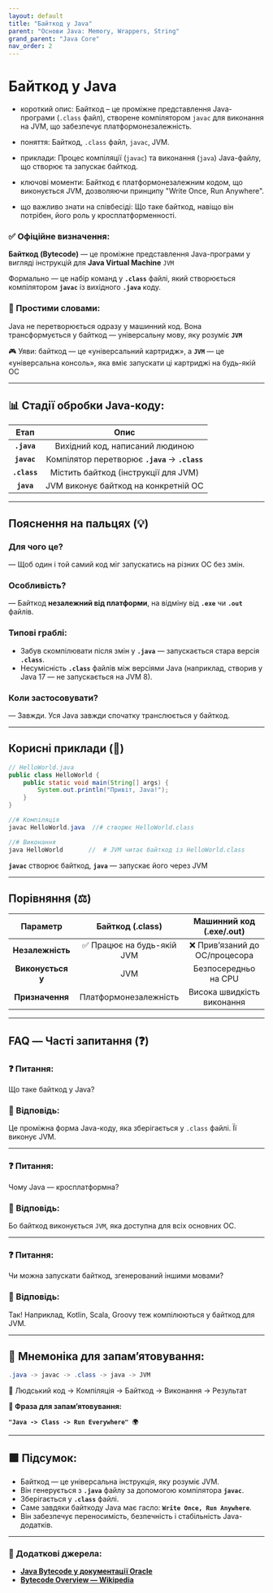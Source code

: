 ```yaml
---
layout: default
title: "Байткод у Java"
parent: "Основи Java: Memory, Wrappers, String"
grand_parent: "Java Core"
nav_order: 2
---
```


# Байткод у Java

* короткий опис: Байткод – це проміжне представлення Java-програми (`.class` файл), створене компілятором `javac` для виконання на JVM, що забезпечує платформонезалежність.

* поняття: Байткод, `.class` файл, `javac`, JVM.

* приклади: Процес компіляції (`javac`) та виконання (`java`) Java-файлу, що створює та запускає байткод.

* ключові моменти: Байткод є платформонезалежним кодом, що виконується JVM, дозволяючи принципу "Write Once, Run Anywhere".

* що важливо знати на співбесіді: Що таке байткод, навіщо він потрібен, його роль у кросплатформенності.

### **✅ Офіційне визначення:**

**Байткод (Bytecode)** — це проміжне представлення Java-програми у вигляді інструкцій для **Java Virtual Machine** `JVM`

Формально — це набір команд у **`.class`** файлі, який створюється компілятором **`javac`** із вихідного **`.java`** коду.

### **🧠 Простими словами:**

Java не перетворюється одразу у машинний код. Вона трансформується у байткод — універсальну мову, яку розуміє **`JVM`**

🎮 Уяви: байткод — це «універсальний картридж», а **`JVM`** — це «універсальна консоль», яка вміє запускати ці картриджі на будь-якій ОС

---

## 📊 **Стадії обробки Java-коду:**

|     Етап     |                       Опис                       |
|:------------:|:------------------------------------------------:|
| **`.java`**  |         Вихідний код, написаний людиною          |
| **`javac`**  | Компілятор перетворює **`.java`** -> **`.class`** |
| **`.class`** |       Містить байткод (інструкції для JVM)       |
|  **`java`**  |       JVM виконує байткод на конкретній ОС       |

---

## **Пояснення на пальцях (💡)**

### **Для чого це?**

— Щоб один і той самий код міг запускатись на різних ОС без змін.

### **Особливість?**

— Байткод **незалежний від платформи**, на відміну від **`.exe`** чи **`.out`** файлів.

### **Типові граблі:**

* Забув скомпілювати після змін у **`.java`** — запускається стара версія **`.class`**.
* Несумісність **`.class`** файлів між версіями Java (наприклад, створив у Java 17 — не запускається на JVM 8).

### **Коли застосовувати?**

— Завжди. Уся Java завжди спочатку транслюється у байткод.

---

## **Корисні приклади (🧪)**

```java
// HelloWorld.java
public class HelloWorld {
    public static void main(String[] args) {
        System.out.println("Привіт, Java!");
    }
}
```

```java
//# Компіляція
javac HelloWorld.java  //# створює HelloWorld.class

//# Виконання
java HelloWorld       //  # JVM читає байткод із HelloWorld.class
```

**`javac`** створює байткод,
**`java`** — запускає його через JVM

---

## **Порівняння (⚖️)**

|     Параметр      |     Байткод (.class)      |   Машинний код (.exe/.out)    |
|:-----------------:|:-------------------------:|:-----------------------------:|
| **Незалежність**  | ✅ Працює на будь-якій JVM | ❌ Прив’язаний до ОС/процесора |
| **Виконується у** |            JVM            |     Безпосередньо на CPU      |
|  **Призначення**  |   Платформонезалежність   |  Висока швидкість виконання   |

---

## **FAQ — Часті запитання (❓)**

### **❓ Питання:**

 Що таке байткод у Java?

### **💬 Відповідь:**

 Це проміжна форма Java-коду, яка зберігається у `.class` файлі. Її виконує JVM.

---

### **❓ Питання:**

 Чому Java — кросплатформна?

### **💬 Відповідь:**

 Бо байткод виконується `JVM`, яка доступна для всіх основних ОС.

---

### **❓ Питання:**

 Чи можна запускати байткод, згенерований іншими мовами?

### **💬 Відповідь:**

 Так\! Наприклад, Kotlin, Scala, Groovy теж компілюються у байткод для JVM.

---

## **🧠 Мнемоніка для запам’ятовування:**

```java
.java -> javac -> .class -> java -> JVM
```

🔁 Людський код -> Компіляція -> Байткод -> Виконання -> Результат

**📌 Фраза для запам’ятовування:**

**`"Java -> Class -> Run Everywhere" 🌍`**

---

## **🟩 Підсумок:**

* Байткод — це універсальна інструкція, яку розуміє JVM.
* Він генерується з **`.java`** файлу за допомогою компілятора **`javac`**.
* Зберігається у **`.class`** файлі.
* Саме завдяки байткоду Java має гасло: **`Write Once, Run Anywhere`**.
* Він забезпечує переносимість, безпечність і стабільність Java-додатків.

---

### **🔗 Додаткові джерела:**

* [**Java Bytecode у документації Oracle**](https://docs.oracle.com/javase/specs/)
* [**Bytecode Overview — Wikipedia**](https://en.wikipedia.org/wiki/Java_bytecode)
